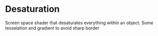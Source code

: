 # Desaturation
Screen space shader that desaturates everything within an object. Some tesselation and gradient to avoid sharp border
